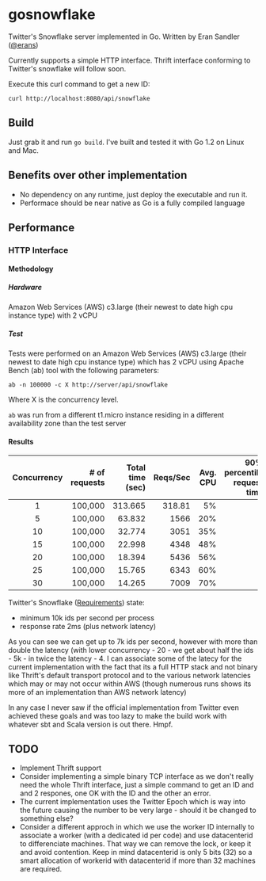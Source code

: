 # gosnowflake

Twitter's Snowflake server implemented in Go.
Written by Eran Sandler ([@erans](http://twitter.com/erans))

Currently supports a simple HTTP interface. Thrift interface conforming to Twitter's snowflake will follow soon.

Execute this curl command to get a new ID:
```
curl http://localhost:8080/api/snowflake
```

## Build
Just grab it and run ```go build```. I've built and tested it with Go 1.2 on Linux and Mac.

## Benefits over other implementation
- No dependency on any runtime, just deploy the executable and run it.
- Performace should be near native as Go is a fully compiled language

## Performance

### HTTP Interface

#### Methodology

##### Hardware
Amazon Web Services (AWS) c3.large (their newest to date high cpu instance type) with 2 vCPU

##### Test
Tests were performed on an Amazon Web Services (AWS) c3.large (their newest to date high cpu instance type) which has 2 vCPU using Apache Bench (ab) tool with the following parameters:
```
ab -n 100000 -c X http://server/api/snowflake
```
Where X is the concurrency level.

`ab` was run from a different t1.micro instance residing in a different availability zone than the test server


#### Results
| Concurrency | # of requests | Total time (sec)  | Reqs/Sec | Avg. CPU | 90% percentile request time |
|:-----------:|--------------:|------------------:|---------:|---------:|----------------------------:|
|1            |100,000        |313.665            | 318.81   | 5%       | 3                           |
|5            |100,000        |63.832             | 1566     | 20%      | 4                           |
|10           |100,000        |32.774             | 3051     | 35%      | 4                           |
|15           |100,000        |22.998             | 4348     | 48%      | 4                           |
|20           |100,000        |18.394             | 5436     | 56%      | 4                           |
|25           |100,000        |15.765             | 6343     | 60%      | 5                           |
|30           |100,000        |14.265             | 7009     | 70%      | 5                           |

Twitter's Snowflake ([Requirements](https://github.com/twitter/snowflake#requirements)) state:
- minimum 10k ids per second per process
- response rate 2ms (plus network latency)

As you can see we can get up to 7k ids per second, however with more than double the latency (with lower concurrency - 20 - we get about half the ids - 5k - in twice the latency - 4. I can associate some of the latecy for the current implementation with the fact that its a full HTTP stack and not binary like Thrift's default transport protocol and to the various network latencies which may or may not occur within AWS (though numerous runs shows its more of an implementation than AWS network latency)

In any case I never saw if the official implementation from Twitter even achieved these goals and was too lazy to make the build work with whatever sbt and Scala version is out there. Hmpf.

## TODO
- Implement Thrift support
- Consider implementing a simple binary TCP interface as we don't really need the whole Thrift interface, just a simple command to get an ID and and 2 respones, one OK with the ID and the other an error.
- The current implementation uses the Twitter Epoch which is way into the future causing the number to be very large - should it be changed to something else?
- Consider a different approch in which we use the worker ID internally to associate a worker (with a dedicated id per code) and use datacenterid to differenciate machines. That way we can remove the lock, or keep it and avoid contention. Keep in mind datacenterid is only 5 bits (32) so a smart allocation of workerid with datacenterid if more than 32 machines are required.


